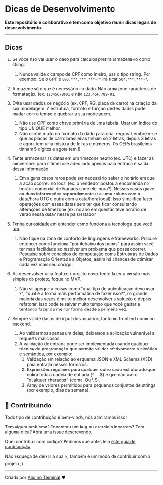 # Dicas de Desenvolvimento

**Este repositório é colaborativo e tem como objetivo reunir dicas legais de desenvolvimento.**

---

## Dicas

1. Se você não vai usar o dado para cálculos prefira armazená-lo como string.
   1. Nunca valide o campo de CPF como inteiro, use o tipo string. Por exemplo: Se o CPF é `050.***.***.***-**` irá ficar `50*.***.***-*`.

2. Armazene só o que é necessário no dado. Não armazene caracteres de formatação. (ex. `12345678901` e não `123.456.789-01`.

3. Evite usar dados de negócio (ex. CPF, RG, placa de carro) na criação da sua modelagem. A estrutura, formato e função destes dados pode mudar com o tempo e quebrar a sua modelagem.
   1. Não use CPF como chave primária de uma tabela. Usar um índice do tipo UNIQUE melhor.
   2. Não confie muito no formato do dado para criar regras. Lembrem-se que as placas de carro brasileiras tinham só 2 letras, depois 3 letras e agora tem uma mistura de letras e números. Os CEPs brasileiros tinham 5 dígitos e agora tem 8.

4. Tente armazenar as datas em um timezone neutro (ex. UTC) e fazer as conversões para o timezone adequado apenas para entrada e saída dessa informação.
   1. Em alguns casos raros pode ser necessário saber o horário em que a ação ocorreu no local (ex. o vendedor postou a encomenda no horário comercial de Manaus onde ele mora?). Nesses casos grave as duas informações separadamente (ex. uma coluna com a data/hora UTC e outra com a data/hora local). Isso simplifica fazer operações com essas datas sem ter que ficar consultando alterações de timezone (ex. no ano em questão teve horário de verão nessa data? nesse país/estado?

5. Tenha curiosidade em entender como funciona a tecnologia que você usa.
   1. Não fique na zona de conforto de linguagens e frameworks. Procure entender como funciona "por debaixo dos panos" para assim você ter mais facilidade ao resolver um problema que possa ocorrer. Pesquise sobre conceitos de computação como Estruturas de Dados e Programação Orientada a Objetos, assim há chances de otimizar cada vez mais seu código.

6. Ao desenvolver uma feature / projeto novo, tente fazer a versão mais simples do projeto, foque no MVP.
   1. Não se apegue a coisas como "qual tipo de autenticação devo usar ?", "qual é a forma mais performática de fazer isso?", na grande maioria das vezes é muito melhor desenvolver a solução e depois refatorar, isso pode te salvar muito tempo que você gastaria tentando fazer da melhor forma desde a primeira vez.

7. Sempre valide dados de input dos usuários, tanto no frontend como no backend.
   1. Ao validarmos apenas um deles, deixamos a aplicação vulnerável a requests maliciosos.
   2. A validação de entrada pode ser implementada usando qualquer técnica de programação que permita validar efetivamente a sintática e semântica, por exemplo:
      1. Validação em relação ao esquema JSON e XML Schema (XSD) para entrada nesses formatos.
      2. Expressões regulares para qualquer outro dado estruturado que cubra toda a cadeia de entrada (^ ... $) e que não use o "qualquer character" (como. Ou \ S).
      3. Array de valores permitidos para pequenos conjuntos de strings (por exemplo, dias da semana).

## 🤝 Contribuindo 

Todo tipo de contribuição é bem-vinda, nós admiramos isso!

Tem algum problema? Encontrou um bug ou exercício incorreto? Tem alguma dica? Abra uma [issue](https://github.com/ananoterminal/dicas-de-desenvolvimento/issues) descrevendo.

Quer contribuir com código? Pedimos que antes leia [este guia de contribuição](https://github.com/firstcontributions/first-contributions)

Não esqueça de deixar a sua ⭐, também é um modo de contribuir com o projeto ;)

---
Criado por [Ano no Terminal](https://github.com/ananoterminal) :heart:
